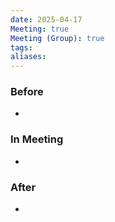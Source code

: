 ```yaml
---
date: 2025-04-17
Meeting: true
Meeting (Group): true
tags: 
aliases:
---
```


### Before
- 

### In Meeting
- 

### After
- 